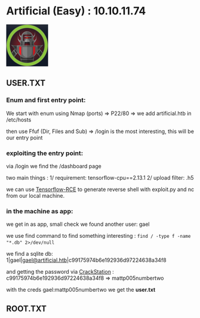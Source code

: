 # Artificial (Easy) : 10.10.11.74
![Icon](Images/artificialicon.png)
## USER.TXT
### Enum and first entry point:
We start with enum using Nmap (ports) => P22/80 => we add artificial.htb in /etc/hosts

then use Ffuf (Dir, Files and Sub) => /login is the most interesting, this will be our entry point

### exploiting the entry point:

via /login we find the /dashboard page

two main things : 
  1/ requirement: tensorflow-cpu==2.13.1
  2/ upload filter: .h5 
  
we can use [Tensorflow-RCE](https://github.com/Splinter0/tensorflow-rce) to generate reverse shell with exploit.py and nc from our local machine.

### in the machine as app:

we get in as app, small check we found another user: gael

we use find command to find something interesting : `find / -type f -name "*.db" 2>/dev/null`

we find a sqlite db: 1|gael|gael@artificial.htb|c99175974b6e192936d97224638a34f8

and getting the password via [CrackStation](https://crackstation.net) : c99175974b6e192936d97224638a34f8 => mattp005numbertwo

with the creds gael:mattp005numbertwo we get the **user.txt**

## ROOT.TXT


